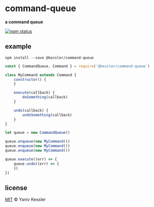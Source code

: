 # command-queue

**a command queue**

[![npm status](http://img.shields.io/npm/v/command-queue.svg?style=flat-square)](https://www.npmjs.org/package/command-queue) 

## example

`npm install --save @kessler/command-queue`

```js
const { CommandQueue, Command } = require('@kessler/command-queue')

class MyCommand extends Command {
    constructor() {
    }

    execute(callback) {
        doSomething(callback)
    }

    undo(callback) {
        undoSomething(callback)
    }
}

let queue = new CommandQueue()

queue.enqueue(new MyCommand())
queue.enqueue(new MyCommand())
queue.enqueue(new MyCommand())

queue.execute((err) => {
    queue.undo((err) => {
    })
})
```

## license

[MIT](http://opensource.org/licenses/MIT) © Yaniv Kessler
